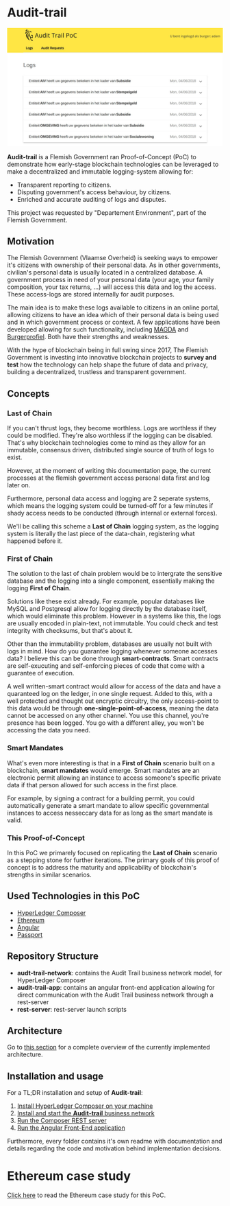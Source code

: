 # Audit-trail

![App](audit-trail-app/img/app.jpg)

**Audit-trail** is a Flemish Government ran Proof-of-Concept (PoC) to demonstrate how early-stage blockchain technologies can be leveraged to make a decentralized and immutable logging-system allowing for:
- Transparent reporting to citizens.
- Disputing government's access behaviour, by citizens.
- Enriched and accurate auditing of logs and disputes.

This project was requested by "Departement Environment", part of the Flemish Government.

## Motivation

The Flemish Government (Vlaamse Overheid) is seeking ways to empower it's citizens with ownership of their personal data. As in other governments, civilian's personal data is usually located in a centralized database. A government process in need of your personal data (your age, your family composition, your tax returns, ...) will access this data and log the access. These access-logs are stored internally for audit purposes. 

The main idea is to make these logs available to citizens in an online portal, allowing citizens to have an idea which of their personal data is being used and in which government process or context. A few applications have been developed allowing for such functionality, including [MAGDA](https://overheid.vlaanderen.be/magda) and [Burgerprofiel](https://overheid.vlaanderen.be/mijn-burgerprofiel). Both have their strengths and weaknesses.

With the hype of blockchain being in full swing since 2017, The Flemish Government is investing into innovative blockchain projects to **survey and test** how the technology can help shape the future of data and privacy, building a decentralized, trustless and transparent government.

## Concepts

### Last of Chain

If you can't thrust logs, they become worthless. Logs are worthless if they could be modified. They're also worthless if the logging can be disabled. That's why blockchain technologies come to mind as they allow for an immutable, consensus driven, distributed single source of truth of logs to exist.

However, at the moment of writing this documentation page, the current processes at the flemish government access personal data first and log later on. 

Furthermore, personal data access and logging are 2 seperate systems, which means the logging system could be turned-off for a few minutes if shady access needs to be conducted (through internal or external forces).

We'll be calling this scheme a **Last of Chain** logging system, as the logging system is literally the last piece of the data-chain, registering what happened before it.

### First of Chain

The solution to the last of chain problem would be to intergrate the sensitive database and the logging into a single component, essentially making the logging **First of Chain**.

Solutions like these exist already. For example, popular databases like MySQL and Postgresql allow for logging directly by the database itself, which would eliminate this problem. However in a systems like this, the logs are usually encoded in plain-text, not immutable. You could check and test integrity with checksums, but that's about it.

Other than the immutability problem, databases are usually not built with logs in mind. How do you guarantee logging whenever someone accesses data? I believe this can be done through **smart-contracts**. Smart contracts are self-exucuting and self-enforcing pieces of code that come with a guarantee of execution.

A well written-smart contract would allow for access of the data and have a quaranteed log on the ledger, in one single request. Added to this, with a well protected and thought out encryptic circuitry, the only access-point to this data would be through **one-single-point-of-access**, meaning the data cannot be accessed on any other channel. You use this channel, you're presence has been logged. You go with a different alley, you won't be accessing the data you need.

### Smart Mandates

What's even more interesting is that in a **First of Chain** scenario built on a blockchain, **smart mandates** would emerge. Smart mandates are an electronic permit allowing an instance to access someone's specific private data if that person allowed for such access in the first place.

For example, by signing a contract for a building permit, you could automatically generate a smart mandate to allow specific governmental instances to access nesseccary data for as long as the smart mandate is valid.

### This Proof-of-Concept

In this PoC we primarely focused on replicating the **Last of Chain** scenario as a stepping stone for further iterations. The primary goals of this proof of concept is to address the maturity and applicability of blockchain's strengths in similar scenarios.

## Used Technologies in this PoC

- [HyperLedger Composer](https://hyperledger.github.io/composer/latest/)
- [Ethereum](https://www.ethereum.org/)
- [Angular](https://angular.io/)
- [Passport](http://www.passportjs.org/)

## Repository Structure

- **audt-trail-network**: contains the Audit Trail business network model, for HyperLedger Composer
- **audit-trail-app**: contains an angular front-end application allowing for direct communication with the Audit Trail business network through a rest-server
- **rest-server**: rest-server launch scripts

## Architecture

Go to [this section](./rest-server#architecture) for a complete overview of the currently implemented architecture.

## Installation and usage

For a TL;DR installation and setup of **Audit-trail**:
1. [Install HyperLedger Composer on your machine](https://hyperledger.github.io/composer/latest/installing/installing-index.html)
2. [Install and start the **Audit-trail** business network](./audit-trail-network#deployment-of-the-business-network)
3. [Run the Composer REST server](rest-server#running-a-single-user-rest-server-development-and-testing)
4. [Run the Angular Front-End application](./audit-trail-app#running-development-server)

Furthermore, every folder contains it's own readme with documentation and details regarding the code and motivation behind implementation decisions.

# Ethereum case study

[Click here](./Ethereum.md) to read the Ethereum case study for this PoC.